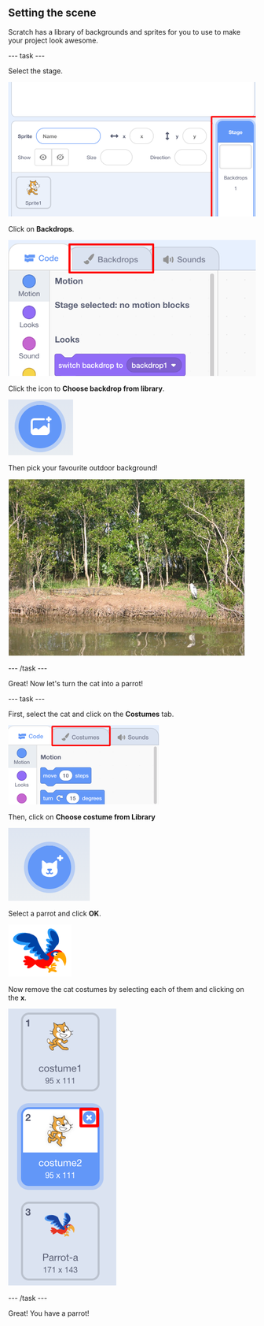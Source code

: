 ## Setting the scene

Scratch has a library of backgrounds and sprites for you to use to make your project look awesome.

--- task ---

Select the stage.

![Selecting the stage](images/looksSelectStage.png)

Click on **Backdrops**.

![The Backdrops tab](images/looksBackdrops.png)

Click the icon to **Choose backdrop from library**.

![The Choose backdrop icon](images/looksChooseBg.png)

Then pick your favourite outdoor background!

![A lake scene](images/looksLake.png)

--- /task ---

Great! Now let's turn the cat into a parrot!

--- task ---

First, select the cat and click on the **Costumes** tab.

![](images/cool2.png)

Then, click on **Choose costume from Library**

![](images/cool3.png)

Select a parrot and click **OK**.

![The parrot costume](images/looksParrot.png)

Now remove the cat costumes by selecting each of them and clicking on the **x**.

![](images/coolDeleteCostumes.png)

--- /task ---

Great! You have a parrot!
